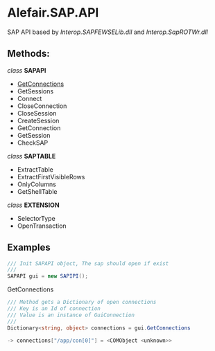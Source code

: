 # Alefair.SAP.API

SAP API based by *Interop.SAPFEWSELib.dll* and *Interop.SapROTWr.dll*

## Methods:

*class* **SAPAPI**
- [GetConnections](#GetConnections)
- GetSessions
- Connect
- CloseConnection
- CloseSession
- CreateSession
- GetConnection
- GetSession
- CheckSAP


*class* **SAPTABLE**
- ExtractTable
- ExtractFirstVisibleRows
- OnlyColumns
- GetShellTable


*class* **EXTENSION**
- SelectorType
- OpenTransaction


## Examples

```csharp
/// Init SAPAPI object, The sap should open if exist
///
SAPAPI gui = new SAPIPI();
```


<div id="GetConnections">GetConnections</div>

```csharp
/// Method gets a Dictionary of open connections
/// Key is an Id of connection
/// Value is an instance of GuiConnection
///
Dictionary<string, object> connections = gui.GetConnections

-> connections["/app/con[0]"] = <COMObject <unknown>>
```
